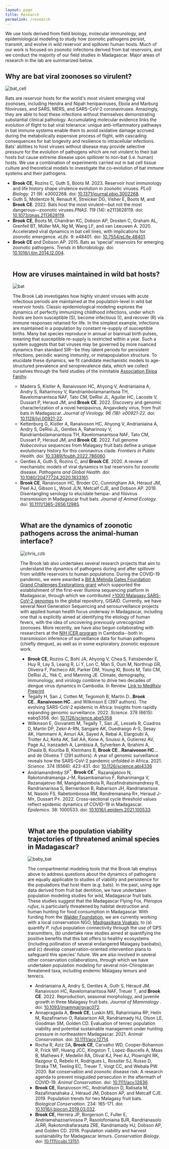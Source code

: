 ```yaml
---
layout: page
title: Research
permalink: /research
---
```

We use tools derived from field biology, molecular immunology, and epidemiological modeling to study how zoonotic pathogens persist, transmit, and evolve in wild reservoir and spillover human hosts. Much of our work is focused on zoonotic infections derived from bat reservoirs, and we conduct the majority of our field studies in Madagascar. Major areas of research in the lab are summarized below.


<h2>Why are bat viral zoonoses so virulent?</h2>

<img src="/assets/research/PaKi_EBOV_induced_10K_200hrs_CELL.gif" alt="bat_cell" class="float-start col-sm-3" />

Bats are  reservoir hosts for the world's most virulent emerging viral zoonoses, including Hendra and Nipah henipaviruses, Ebola and Marburg filoviruses, and SARS, MERS, and SARS-CoV-2 coronaviruses. Amazingly, they are able to host these infections without themselves demonstrating substantial clinical pathology. Accumulating molecular evidence links the evolution of flight to bat viral tolerance: unique anti-inflammatory pathways in bat immune systems enable them to avoid oxidative damage accrued during the metabolically expensive process of flight, with cascading consequences for bat longevity and resilience to intracellular infections. Bats' abilities to host viruses without disease may provide selective pressure for the evolution of pathogens which are not virulent to their bat hosts but cause extreme disease upon spillover to non-bat (i.e. human) hosts. We use a combination of experiments carried out in bat cell tissue culture and theoretical models to investigate the co-evolution of bat immune systems and their pathogens.  

<ul class="small">
	<li><strong>Brook CE</strong>, Rozins C, Guth S, Boots M. 2023.  Reservoir host immunology and life history shape virulence evolution in zoonotic viruses. <em>PLoS Biology</em>. 21 (9): e3002268. doi: <a href="https://doi.org/10.1371/journal.pbio.3002268">10.1371/journal.pbio.3002268</a>.</li>
	<li>Guth S, Mollentze N, Renault K, Streicker DG, Visher E, Boots M, and <strong>Brook CE</strong>. 2022.  Bats host the most virulent—but not the most dangerous—zoonotic viruses.<em>PNAS</em>. 119 (14): e2113628119. doi: <a href="https://doi.org/10.1073/pnas.2113628119">10.1073/pnas.2113628119</a>.</li>
	<li><strong>Brook CE</strong>, Boots M, Chandran KC, Dobson AP, Drosten C, Graham AL, Grenfell BT, Müller MA, Ng M, Wang LF, and van Leeuwen A. 2020. Accelerated viral dynamics in bat cell lines, with implications for zoonotic emergence. <em>eLife</em>. 9: e48401. doi: <a href="https://elifesciences.org/articles/48401">10.7554/eLife.48401</a>.
	<li><strong>Brook CE</strong> and Dobson AP. 2015. Bats as ‘special’ reservoirs for emerging zoonotic pathogens. <em>Trends in Microbiology. </em> doi: <a href="https://doi.org/10.1016/j.tim.2014.12.004">10.1016/j.tim.2014.12.004</a>.</li>



<div style="clear:both;">&nbsp;</div>

<h2>How are viruses maintained in wild bat hosts?</h2>

<img src="/assets/research/flying_bat.png" alt="bat" class="float-start col-sm-3" />

The Brook Lab investigates how highly virulent viruses with acute infectious periods are maintained at the population-level in wild bat reservoir hosts. Classic epidemiological modeling explores the dynamics of perfectly immunizing childhood infections, under which hosts are  born susceptible (S), become infectious (I), and recover (R) via immune responses retained for life. In the simplest example, infections are maintained in a population by constant re-supply of susceptible births. Many bat species reproduce in annual or biannual birth pulses, meaning that susceptible re-supply is restricted within a year. Such a system suggests that bat viruses may be governed by more nuanced dynamics than standard SIR--be they latent periods for persistent infections, periodic waning immunity, or metapopulation structure. To elucidate these dynamics, we fit candidate mechanistic models to age-structured prevalence and seroprevalence data, which we collect ourselves through the field studies of the inimitable <a href="https://ekipafanihy.org">Association Ekipa Fanihy</a>.

<ul class="small">
	<li>Madera S, Kistler A, Ranaivoson HC, Ahyong V, Andrianiaina A, Andry S, Raharinosy V, Randriambolamanantsoa TH, Ravelomanantsoa NAF, Tato CM, DeRisi JL, Aguilar HC, Lacoste V, Dussart P, Heraud JM, and <strong>Brook CE</strong>. 2022. Discovery and genomic characterization of a novel henipavirus, Angavokely virus, from fruit bats in Madagascar. <em> Journal of Virology. 96 (18): e00921-22. </em> doi: <a href="https://doi.org/10.1128/jvi.00921-22">10.1128/jvi.00921-22</a>.</li>
	<li>Kettenburg G, Kistler A, Ranaivoson HC, Ahyong V, Andrianiaina A, Andry S, DeRisi JL, Gentles A, Raharinosy V, Randriambolamanantsoa TH, Ravelomanantsoa NAF, Tato CM, Dussart P, Heraud JM, and <strong>Brook CE</strong>. 2022. Full genome <em>Nobecovirus</em> sequences from Malagasy fruit bats define a unique evolutionary history for this coronavirus clade. <em> Frontiers in Public Health. </em> doi: <a href="https://doi.org/10.3389/fpubh.2022.786060">10.3389/fpubh.2022.786060</a>.</li>
	<li>Gentles A, Guth S, Rozins C, and  <strong>Brook CE</strong>. 2020. A review of mechanistic models of viral dynamics in bat reservoirs for zoonotic disease. <em>Pathogens and Global Health.</em> doi: <a href="https://doi.org/10.1080/20477724.2020.1833161">10.1080/20477724.2020.1833161</a>.</li>
	<li><strong>Brook CE</strong>, Ranaivoson HC, Broder CC, Cunningham AA, Héraud JM, Peel AJ, Gibson L, Wood JLN, Metcalf CJE, and Dobson AP. 2019. Disentangling serology to elucidate henipa- and filovirus transmission in Madagascar fruit bats. <em>Journal of Animal Ecology.</em> doi: <a href="https://doi.org/10.1111/1365-2656.12985">10.1111/1365-2656.12985</a>. </li>
	

<div style="clear:both;">&nbsp;</div>


<h2>What are the dynamics of zoonotic pathogens across the animal-human interface?</h2>

<img src="/assets/research/christian_CZB.jpg" alt="chris_czb" class="float-start col-sm-3" />

The Brook lab also undertakes several research projects that aim to understand the dynamics of pathogens during and after spillover from wildlife reservoirs to human populations. During the COVID-19 pandemic, we were awarded a <a href="https://gcgh.grandchallenges.org/grant/metagenomics-and-etiology-zoonotic-disease-deciphering-bat-human-viral-transmission-madagascar"> Bill & Melinda Gates Foundation Grand Challenges Explorations grant</a> which supported the establishment of the first-ever Illumina sequencing platform in Madagascar, through which we contributed <a href="https://nextstrain.org/community/brooklabteam/ncov-Madagascar"> >1000 Malagasy SARS-CoV-2 genomes</a> to the global repository, GISAID. Currently, we have several Next Generation Sequencing and serosurveillance projects with applied human health focus underway in Madagascar, including one that is explicitly aimed at identifying the etiology of human fevers, with the idea of uncovering previously unrecognized zoonoses. More recently, we have also begun collaborating with researchers at the <a href="https://www.niaid.nih.gov/about/cambodia-icer-program"> NIH ICER program</a> in Cambodia--both in transmission inference of surveillance data for human pathogens (chiefly dengue), as well as in some exploratory zoonotic exposure work. 

<ul class="small">

  <li> <strong>Brook CE</strong>, Rozins C, Bohl JA, Ahyong V, Chea S, Fahsbender E, Huy R, Lay S, Leang R, Li Y, Lon C, Man S, Oum M, Northrup GR, Oliveira F, Pacheco AR, Parker DM, Young KI, Boots M, Tato CM, DeRisi JL, Yek C, and Manning JE. Climate, demography, immunology, and virology combine to drive two decades of dengue virus dynamics in Cambodia. In Review. <a href="https://www.medrxiv.org/content/10.1101/2022.06.08.22276171v3">Link to MedRxiv Preprint</a>
  <li> Tegally H, San J, Cotten M, Tegomoh B, Martin D...<strong>Brook CE</strong>...<strong>Ranaivoson HC</strong>...and Wilkinson E (397 authors). The evolving SARS-CoV-2 epidemic in Africa: Insights from rapidly expanding genomic surveillance. 2022. <em>Science</em>. 378 (6615): eabq5358. doi: <a href="https://doi.org/10.1126/science.abq5358">10.1126/science.abq5358</a>
  <li> Wilkinson E, Giovanetti M, Tegally T, San JE, Lessels R, Cuadros D, Martin DP, Zekri A-RN, Sangare AK, Ouedraogo A-S, Sesay AK, Hammami A, Amuri AA, Sayed A, Rebai A, Elargoubi A, Trotter AJ, Keita AK, Sall AA, Kone A, Souissi A, Gutierrez AV, Page AJ, Iranzadeh A, Lambisia A, Sylverken A, Ibrahimi A, Dhaala B, Kouriba B, Kleinhans B, <strong>Brook CE</strong>...<strong>Ranaivoson HC</strong>... and de Oliveira T (291 authors).  A year of genomic surveillance reveals how the SARS-CoV-2 pandemic unfolded in Africa. 2021. <em>Science</em>. 374 (6566): 423-431. doi: <a href="https://www.science.org/doi/10.1126/science.abj4336">10.1126/science.abj4336</a>
	<li>Andriamandimby SF<sup>*</sup>, <strong>Brook CE<sup>*</sup></strong>, Razanajatovo N, Rakotondramanga J-M, Rasambainarivo F, Raharimanga V, Razanajatovo IM, Mangahasimbola R, Razafindratsimandresy R, Randrianarisoa S, Bernardson B, Rabarison JH, Randrianarisoa M, Nasolo FS, Rabetombosoa RM, Randremanana R±, Heraud J-M±, Dussart P±. 2022. Cross-sectional cycle threshold values reflect epidemic dynamics of COVID-19 in Madagascar. <em>Epidemics. </em> 38: 1000533. doi: <a href="https://doi.org/10.1016/j.epidem.2021.100533">10.1016/j.epidem.2021.100533</a>.</li>


<div style="clear:both;">&nbsp;</div>


<h2>What are the population viability trajectories of threatened animal species in Madagascar?</h2>

<img src="/assets/research/baby_bat.png" alt="baby_bat" class="float-start col-sm-3" />

The compartmental modeling tools that the Brook lab employs above to address questions about the dynamics of pathogens are equally applicable to studies of viability and persistence for the populations that host them (e.g. bats). In the past, using age data derived from fruit bat dentition, we have undertaken population modeling studies for wild, Madagascar fruit bats. These studies suggest that the Madagascar Flying Fox, <em>Pteropus rufus</em>, is particularly threatened by habitat destruction and human hunting for food consumption in Madagascar. With funding from the
<a href="https://www.walderfoundation.org/news/meet-the-2023-biota-awardees">Walder Foundation</a>, we are currently working with a local conservation NGO, <a href="https://www.madagasikara-voakajy.org/">Madigasikara Voakajy</a>, to (a) quantify <em>P. rufus</em> population connectivity through the use of GPS transmitters, (b) undertake new studies aimed at quantifying the positive benefits that this bat offers to healthy ecosystems (including pollination of several endangered Malagasy baobabs), and (c) develop conservation-oriented intervention plans to safeguard this species' future.  We are also involved in several other conservation collaborations, through which we have undertaken population modeling for several non-Chiropteran threatened taxa, including endemic Malagasy lemurs and tenrecs.

<ul class="small">
	<li>Andrianiaina A, Andry S, Gentles A, Guth S, Héraud JM, Ranaivoson HC, Ravelomanantsoa NAF, Treuer T, and <strong>Brook CE</strong>. 2022. Reproduction, seasonal morphology, and juvenile growth in three Malagasy fruit bats. <em> Journal of Mammalogy </em>. doi: <a href="https://doi.org/10.1093/jmammal/gyac072">10.1093/jmammal/gyac072</a>.</li>
	<li>Annapragada A, <strong>Brook CE</strong>, Luskin MS, Rahariniaina RP, Helin M, Razafinarivo O, Ralaiarison AR, Randriamady HJ, Olson LE, Goodman SM, Golden CD. Evaluation of tenrec population viability and potential sustainable management under hunting pressure in northeastern Madagascar. 2021. <em>Animal Conservation</em>. doi: <a href="https://doi.org/10.1111/acv.12714">10.1111/acv.12714</a>.</li>
	<li>Rocha R, Aziz SA, <strong>Brook CE</strong>, Carvalho WD, Cooper-Bohannon R, Frick WF, Huang JCC, Kingston T, Lopez-Baucells A, Maas B, Mathews F, Medellin RA, Olival KJ, Peel AJ, Plowright RK, Razgour O, Rebelo H, Rodrigues L, Rossiter SJ, Russo D, Straka TM, Teeling EC, Treuer T, Voigt CC, and  Webala PW. 2020. Bat conservation and zoonotic disease risk: A research agenda to prevent misguided persecution in the aftermath of COVID-19. <em>Animal Conservation.</em> doi: <a href="https://doi.org/10.1111/acv.12636">10.1111/acv.12636</a>.</li>
	<li><strong>Brook CE</strong>, Ranaivoson HC, Andriafidison D, Ralisata M, Razafimanahaka J, Héraud JM, Dobson AP, and Metcalf CJE. 2019. Population trends for two Malagasy fruit bats. <em>Biological Conservation.</em> 234: 165-171. doi: <a href="https://doi.org/10.1016/j.biocon.2019.03.032">10.1016/j.biocon.2019.03.032</a>.</li>
	<li><strong>Brook CE</strong>, Herrera JP, Borgerson C, Fuller E, Andriamahazoarivosoa P, Rasolofoniaina BJR, Randrianasolo JLRR, Rakotondrafarasata ZRE, Randriamady HJ, Dobson AP, and Golden CD. 2018. Population viability and harvest sustainability for Madagascar lemurs. <em>Conservation Biology.</em> doi: <a href="https://doi.org/10.1111/cobi.13151">10.1111/cobi.13151</a>.</li>
</ul>

<div style="clear:both;">&nbsp;</div>



